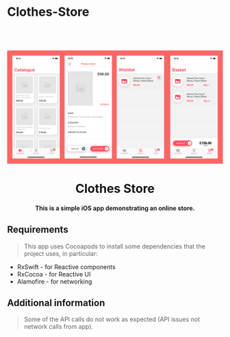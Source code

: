 # Clothes-Store
<h1 align="center">
  <br>
  <a><img src=app-mock-ups.png width="1050"><a>
  <br>
  <br>
  Clothes Store
  <br>
</h1>

<h4 align="center">This is a simple iOS app demonstrating an online store.</h4>

## Requirements

> This app uses Cocoapods to install some dependencies that the project uses, in particular:

* RxSwift - for Reactive components
* RxCocoa - for Reactive UI
* Alamofire - for networking

## Additional information

> Some of the API calls do not work as expected (API issues not network calls from app).


